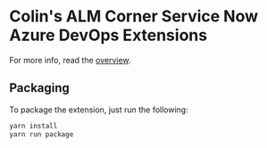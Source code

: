 # Colin's ALM Corner Service Now Azure DevOps Extensions

For more info, read the [overview](overview.md).

## Packaging

To package the extension, just run the following:

```sh
yarn install
yarn run package
```